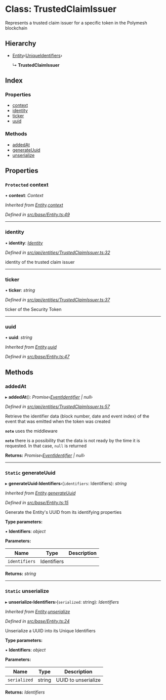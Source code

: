 # Class: TrustedClaimIssuer

Represents a trusted claim issuer for a specific token in the Polymesh blockchain

## Hierarchy

* [Entity](entity.md)‹[UniqueIdentifiers](../interfaces/uniqueidentifiers.md)›

  ↳ **TrustedClaimIssuer**

## Index

### Properties

* [context](trustedclaimissuer.md#protected-context)
* [identity](trustedclaimissuer.md#identity)
* [ticker](trustedclaimissuer.md#ticker)
* [uuid](trustedclaimissuer.md#uuid)

### Methods

* [addedAt](trustedclaimissuer.md#addedat)
* [generateUuid](trustedclaimissuer.md#static-generateuuid)
* [unserialize](trustedclaimissuer.md#static-unserialize)

## Properties

### `Protected` context

• **context**: *Context*

*Inherited from [Entity](entity.md).[context](entity.md#protected-context)*

*Defined in [src/base/Entity.ts:49](https://github.com/PolymathNetwork/polymesh-sdk/blob/e182811/src/base/Entity.ts#L49)*

___

###  identity

• **identity**: *[Identity](identity.md)*

*Defined in [src/api/entities/TrustedClaimIssuer.ts:32](https://github.com/PolymathNetwork/polymesh-sdk/blob/e182811/src/api/entities/TrustedClaimIssuer.ts#L32)*

identity of the trusted claim issuer

___

###  ticker

• **ticker**: *string*

*Defined in [src/api/entities/TrustedClaimIssuer.ts:37](https://github.com/PolymathNetwork/polymesh-sdk/blob/e182811/src/api/entities/TrustedClaimIssuer.ts#L37)*

ticker of the Security Token

___

###  uuid

• **uuid**: *string*

*Inherited from [Entity](entity.md).[uuid](entity.md#uuid)*

*Defined in [src/base/Entity.ts:47](https://github.com/PolymathNetwork/polymesh-sdk/blob/e182811/src/base/Entity.ts#L47)*

## Methods

###  addedAt

▸ **addedAt**(): *Promise‹[EventIdentifier](../interfaces/eventidentifier.md) | null›*

*Defined in [src/api/entities/TrustedClaimIssuer.ts:57](https://github.com/PolymathNetwork/polymesh-sdk/blob/e182811/src/api/entities/TrustedClaimIssuer.ts#L57)*

Retrieve the identifier data (block number, date and event index) of the event that was emitted when the token was created

**`note`** uses the middleware

**`note`** there is a possibility that the data is not ready by the time it is requested. In that case, `null` is returned

**Returns:** *Promise‹[EventIdentifier](../interfaces/eventidentifier.md) | null›*

___

### `Static` generateUuid

▸ **generateUuid**‹**Identifiers**›(`identifiers`: Identifiers): *string*

*Inherited from [Entity](entity.md).[generateUuid](entity.md#static-generateuuid)*

*Defined in [src/base/Entity.ts:15](https://github.com/PolymathNetwork/polymesh-sdk/blob/e182811/src/base/Entity.ts#L15)*

Generate the Entity's UUID from its identifying properties

**Type parameters:**

▪ **Identifiers**: *object*

**Parameters:**

Name | Type | Description |
------ | ------ | ------ |
`identifiers` | Identifiers |   |

**Returns:** *string*

___

### `Static` unserialize

▸ **unserialize**‹**Identifiers**›(`serialized`: string): *Identifiers*

*Inherited from [Entity](entity.md).[unserialize](entity.md#static-unserialize)*

*Defined in [src/base/Entity.ts:24](https://github.com/PolymathNetwork/polymesh-sdk/blob/e182811/src/base/Entity.ts#L24)*

Unserialize a UUID into its Unique Identifiers

**Type parameters:**

▪ **Identifiers**: *object*

**Parameters:**

Name | Type | Description |
------ | ------ | ------ |
`serialized` | string | UUID to unserialize  |

**Returns:** *Identifiers*
